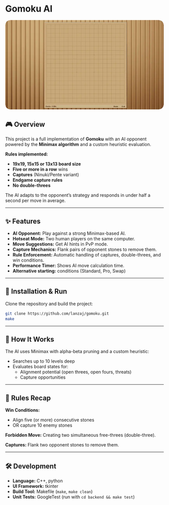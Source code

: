 # Gomoku AI

![Project Banner](./gomoku.webp)

## 🎮 Overview

This project is a full implementation of **Gomoku** with an AI opponent powered by the **Minimax algorithm** and a custom heuristic evaluation.

**Rules implemented:**
- **19x19, 15x15 or 13x13 board size**
- **Five or more in a row** wins
- **Captures** (Ninuki/Pente variant)
- **Endgame capture rules**
- **No double-threes**

The AI adapts to the opponent’s strategy and responds in under half a second per move in average.

---

## ✨ Features

- **AI Opponent:** Play against a strong Minimax-based AI.
- **Hotseat Mode:** Two human players on the same computer.
- **Move Suggestions:** Get AI hints in PvP mode.
- **Capture Mechanics:** Flank pairs of opponent stones to remove them.
- **Rule Enforcement:** Automatic handling of captures, double-threes, and win conditions.
- **Performance Timer:** Shows AI move calculation time.
- **Alternative starting:** conditions (Standard, Pro, Swap)

---

## 🚀 Installation & Run

Clone the repository and build the project:

```bash
git clone https://github.com/lanzaj/gomoku.git
make
```

---

## 🧠 How It Works

The AI uses Minimax with alpha-beta pruning and a custom heuristic:

- Searches up to 10 levels deep
- Evaluates board states for:
  - Alignment potential (open threes, open fours, threats)
  - Capture opportunities
---

## 📜 Rules Recap

**Win Conditions:**
- Align five (or more) consecutive stones
- OR capture 10 enemy stones

**Forbidden Move:** Creating two simultaneous free-threes (double-three).

**Captures:** Flank two opponent stones to remove them.

---

## 🛠️ Development

- **Language:** C++, python
- **UI Framework:** tkinter
- **Build Tool:** Makefile (`make`, `make clean`)
- **Unit Tests:** GoogleTest (run with `cd backend && make test`)
